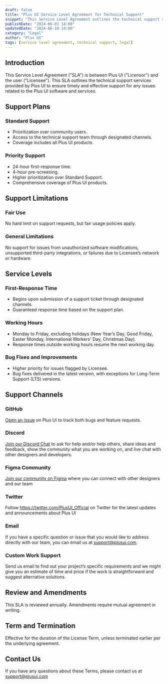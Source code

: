 ```yaml
---
draft: false
title: "Plus UI Service Level Agreement for Technical Support"
snippet: "This Service Level Agreement outlines the technical support services provided by Plus UI to ensure timely and effective support for any issues related to the Plus UI software and services."
publishDate: "2024-06-01 14:00"
updatedDate: "2024-06-10 14:00"
category: "Legal"
author: "Plus UI"
tags: [service level agreement, technical support, legal]
---
```


## Introduction

This Service Level Agreement ("SLA") is between Plus UI ("Licensor") and the user ("Licensee"). This SLA outlines the technical support services provided by Plus UI to ensure timely and effective support for any issues related to the Plus UI software and services.

## Support Plans

### Standard Support

- Prioritization over community users.
- Access to the technical support team through designated channels.
- Coverage includes all Plus UI products.

### Priority Support

- 24-hour first-response time.
- 4-hour pre-screening.
- Higher prioritization over Standard Support.
- Comprehensive coverage of Plus UI products.

## Support Limitations

### Fair Use

No hard limit on support requests, but fair usage policies apply.

### General Limitations

No support for issues from unauthorized software modifications, unsupported third-party integrations, or failures due to Licensee’s network or hardware.

## Service Levels

### First-Response Time

- Begins upon submission of a support ticket through designated channels.
- Guaranteed response time based on the support plan.

### Working Hours

- Monday to Friday, excluding holidays (New Year’s Day, Good Friday, Easter Monday, International Workers' Day, Christmas Day).
- Response times outside working hours resume the next working day.

### Bug Fixes and Improvements

- Higher priority for issues flagged by Licensee.
- Bug fixes delivered in the latest version, with exceptions for Long-Term Support (LTS) versions.

## Support Channels

### GitHub

[Open an issue](https://github.com/plus-ui/core/issues/new) on Plus UI to track both bugs and feature requests.

### Discord

[Join our Discord Chat](https://discord.com/invite/fxtpFkBHbH) to ask for help and/or help others, share ideas and feedback, show the community what you are working on, and live chat with other designers and developers.

### Figma Community

[Join our community on Figma](https://www.figma.com/community/file/1310670219738074447/plus-ui-free-2024-design-system-for-figma) where you can connect with other designers and our team

### Twitter

Follow https://twitter.com/PlusUI_Official on Twitter for the latest updates and announcements about Plus UI

### Email

If you have a specific question or issue that you would like to address directly with our team, you can email us at [support@plusui.com](mailto:support@plusui.com).

### Custom Work Support

Send us email to find out your project’s specific requirements and we might give you an estimate of time and price if the work is straightforward and suggest alternative solutions.

## Review and Amendments

This SLA is reviewed annually. Amendments require mutual agreement in writing.

## Term and Termination

Effective for the duration of the License Term, unless terminated earlier per the underlying agreement.

## Contact Us

If you have any questions about these Terms, please contact us at [support@plusui.com](mailto:support@plusui.com)
